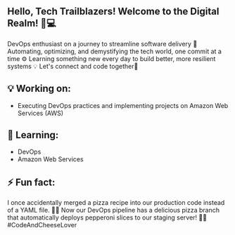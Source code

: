 ## Hello, Tech Trailblazers! Welcome to the Digital Realm! 🚀💻


DevOps enthusiast on a journey to streamline software delivery 🚀 Automating, optimizing, and demystifying the tech world, one commit at a time ⚙️ Learning something new every day to build better, more resilient systems 💡 Let's connect and code together👋


## 💡 Working on:
- Executing DevOps practices and implementing projects on Amazon Web Services (AWS)


## 🌱 Learning:
- DevOps
- Amazon Web Services


## ⚡ Fun fact:


I once accidentally merged a pizza recipe into our production code instead of a YAML file. 🍕🐍 Now our DevOps pipeline has a delicious pizza branch that automatically deploys pepperoni slices to our staging server! 🍕🚀 #CodeAndCheeseLover

<!--
**MeenalJy/MeenalJy** is a ✨ _special_ ✨ repository because its `README.md` (this file) appears on your GitHub profile.

Here are some ideas to get you started:


-->
